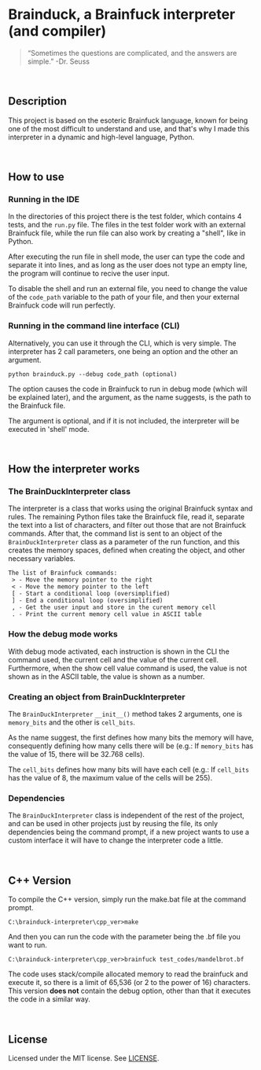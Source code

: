 # Brainduck, a Brainfuck interpreter (and compiler)
> “Sometimes the questions are complicated, and the answers are simple.” -Dr. Seuss

<br>

## Description
This project is based on the esoteric Brainfuck language, known for being one of the most difficult to understand and 
use, and that's why I made this interpreter in a dynamic and high-level language, Python.

<br>

## How to use

### Running in the IDE
In the directories of this project there is the test folder, which contains 4 tests, and the ```run.py``` file. The files in the 
test folder work with an external Brainfuck file, while the run file can also work by creating a "shell", like in Python.

After executing the run file in shell mode, the user can type the code and separate it into lines, and as long as the 
user does not type an empty line, the program will continue to recive the user input.

To disable the shell and run an external file, you need to change the value of the ```code_path``` variable to the path of 
your file, and then your external Brainfuck code will run perfectly.

### Running in the command line interface (CLI)
Alternatively, you can use it through the CLI, which is very simple. The interpreter has 2 call parameters, one being an 
option and the other an argument.
```
python brainduck.py --debug code_path (optional)
```
The option causes the code in Brainfuck to run in debug mode (which will be explained later), and the argument, as the 
name suggests, is the path to the Brainfuck file.

The argument is optional, and if it is not included, the interpreter will be executed in 'shell' mode.

<br>

## How the interpreter works

### The BrainDuckInterpreter class
The interpreter is a class that works using the original Brainfuck syntax and rules. The remaining Python files take the 
Brainfuck file, read it, separate the text into a list of characters, and filter out those that are not Brainfuck commands. 
After that, the command list is sent to an object of the ```BrainDuckInterpreter``` class as a parameter of the run function, 
and this creates the memory spaces, defined when creating the object, and other necessary variables.

```
The list of Brainfuck commands:
 > - Move the memory pointer to the right
 < - Move the memory pointer to the left
 [ - Start a conditional loop (oversimplified)
 ] - End a conditional loop (oversimplified)
 , - Get the user input and store in the curent memory cell
 . - Print the current memory cell value in ASCII table
```

### How the debug mode works

With debug mode activated, each instruction is shown in the CLI the command used, the current cell and the value of the 
current cell. Furthermore, when the show cell value command is used, the value is not shown as in the ASCII table, the 
value is shown as a number.

### Creating an object from BrainDuckInterpreter

The ```BrainDuckInterpreter``` ```__init__()``` method takes 2 arguments, one is ```memory_bits``` and the other is ```cell_bits```.

As the name suggest, the first defines how many bits the memory will have, consequently defining how many cells there 
will be (e.g.: If ```memory_bits``` has the value of 15, there will be 32.768 cells).

The ```cell_bits``` defines how many bits will have each cell (e.g.: If ```cell_bits``` has the value of 8, the maximum 
value of the cells will be 255).

### Dependencies

The ```BrainDuckInterpreter``` class is independent of the rest of the project, and can be used in other projects just by 
reusing the file, its only dependencies being the command prompt, if a new project wants to use a custom interface it 
will have to change the interpreter code a little.

<br>

## C++ Version

 To compile the C++ version, simply run the make.bat file at the command prompt.
```
C:\brainduck-interpreter\cpp_ver>make
```
 And then you can run the code with the parameter being the .bf file you want to run.
```
C:\brainduck-interpreter\cpp_ver>brainfuck test_codes/mandelbrot.bf
```
 The code uses stack/compile allocated memory to read the brainfuck and execute it, so there is a limit of 65,536 (or 2 to the power of 16) characters. This version **does not** contain the debug option, other than that it executes the code in a similar way.

<br>

## License

Licensed under the MIT license. See [LICENSE](LICENSE).
